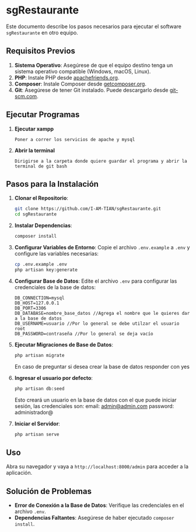 # sgRestaurante

Este documento describe los pasos necesarios para ejecutar el software `sgRestaurante` en otro equipo.

## Requisitos Previos

1. **Sistema Operativo**: Asegúrese de que el equipo destino tenga un sistema operativo compatible (Windows, macOS, Linux).
2. **PHP**: Instale PHP desde [apachefriends.org](https://www.apachefriends.org/es/index.html).
3. **Composer**: Instale Composer desde [getcomposer.org](https://getcomposer.org/).
4. **Git**: Asegúrese de tener Git instalado. Puede descargarlo desde [git-scm.com](https://git-scm.com/).

## Ejecutar Programas
1. **Ejecutar xampp**
    ```
    Poner a correr los servicios de apache y mysql
    ```
2. **Abrir la terminal**
    ```
    Dirigirse a la carpeta donde quiere guardar el programa y abrir la terminal de git bash
    ```

## Pasos para la Instalación

1. **Clonar el Repositorio**:
    ```bash
    git clone https://github.com/I-AM-TIAN/sgRestaurante.git
    cd sgRestaurante
    ```

2. **Instalar Dependencias**:
    ```bash
    composer install
    ```

3. **Configurar Variables de Entorno**:
    Copie el archivo `.env.example` a `.env` y configure las variables necesarias:
    ```bash
    cp .env.example .env
    php artisan key:generate
    ```

4. **Configurar Base de Datos**:
    Edite el archivo `.env` para configurar las credenciales de la base de datos:
    ```env
    DB_CONNECTION=mysql
    DB_HOST=127.0.0.1
    DB_PORT=3306
    DB_DATABASE=nombre_base_datos //Agrega el nombre que le quieres dar a la base de datos
    DB_USERNAME=usuario //Por lo general se debe utilzar el usuario root
    DB_PASSWORD=contraseña //Por lo general se deja vacío
    ```

5. **Ejecutar Migraciones de Base de Datos**:
    ```bash
    php artisan migrate
    ```
    En caso de preguntar si desea crear la base de datos responder con yes

6. **Ingresar el usuario por defecto**:
    ```bash
    php artisan db:seed
    ```
    Esto creará un usuario en la base de datos con el que puede iniciar sesión, las credenciales son:
   email: admin@admin.com
   password: administrador@

8. **Iniciar el Servidor**:
    ```bash
    php artisan serve
    ```

## Uso

Abra su navegador y vaya a `http://localhost:8000/admin` para acceder a la aplicación.

## Solución de Problemas

- **Error de Conexión a la Base de Datos**: Verifique las credenciales en el archivo `.env`.
- **Dependencias Faltantes**: Asegúrese de haber ejecutado `composer install`.
